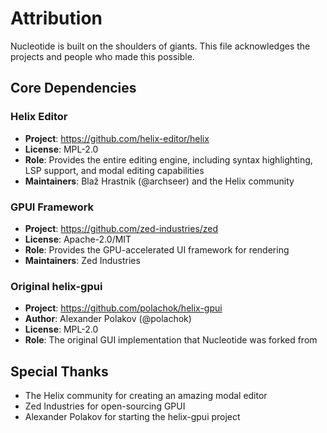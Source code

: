 # Attribution

Nucleotide is built on the shoulders of giants. This file acknowledges the projects and people who made this possible.

## Core Dependencies

### Helix Editor
- **Project**: https://github.com/helix-editor/helix
- **License**: MPL-2.0
- **Role**: Provides the entire editing engine, including syntax highlighting, LSP support, and modal editing capabilities
- **Maintainers**: Blaž Hrastnik (@archseer) and the Helix community

### GPUI Framework
- **Project**: https://github.com/zed-industries/zed
- **License**: Apache-2.0/MIT
- **Role**: Provides the GPU-accelerated UI framework for rendering
- **Maintainers**: Zed Industries

### Original helix-gpui
- **Project**: https://github.com/polachok/helix-gpui
- **Author**: Alexander Polakov (@polachok)
- **License**: MPL-2.0
- **Role**: The original GUI implementation that Nucleotide was forked from

## Special Thanks

- The Helix community for creating an amazing modal editor
- Zed Industries for open-sourcing GPUI
- Alexander Polakov for starting the helix-gpui project